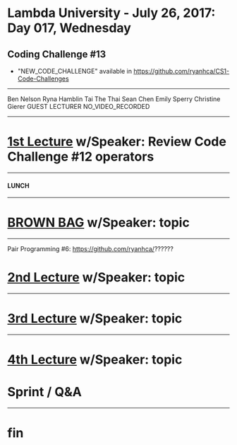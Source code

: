 # Lambda University - July 26, 2017: Day 017, Wednesday
## Coding Challenge #13
- "NEW_CODE_CHALLENGE" available in https://github.com/ryanhca/CS1-Code-Challenges
***
Ben Nelson
Ryna Hamblin
Tai The Thai
Sean Chen
Emily Sperry
Christine Gierer
GUEST LECTURER
NO_VIDEO_RECORDED
***
# [1st Lecture](VIDEO_RECORDED_NOT_POSTED) w/Speaker: Review Code Challenge #12 operators
***
#### LUNCH
***
# [BROWN BAG](VIDEO_RECORDED_NOT_POSTED) w/Speaker: topic
***
Pair Programming #6: https://github.com/ryanhca/??????

# [2nd Lecture](VIDEO_RECORDED_NOT_POSTED) w/Speaker: topic
***
# [3rd Lecture](VIDEO_RECORDED_NOT_POSTED) w/Speaker: topic
***
# [4th Lecture](VIDEO_RECORDED_NOT_POSTED) w/Speaker: topic
# Sprint / Q&A
***
# fin
